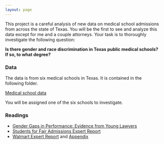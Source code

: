 ```yaml
---
layout: page
---
```


This project is a careful analysis of new data on medical school admissions from across the state of Texas.  You will be the first to see and analyze this data except for me and a couple attorneys.  Your task is to thoroughly investigate the following question:

**Is there gender and race discrimination in Texas public medical schools?  If so, to what degree?**

### Data

The data is from six medical schools in Texas.  It is contained in the following folder.

[Medical school data](../data/medical-school-data)

You will be assigned one of the six schools to investigate.


### Readings

- [Gender Gaps in Performance: Evidence from Young Lawyers](readings/gendergap_lawyers.pdf)
- [Students for Fair Admissions Expert Report](readings/SFAA.pdf)
- [Walmart Expert Report](readings/walmart.pdf) and [Appendix](readings/walmart_appendix.pdf)
